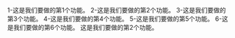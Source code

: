 1-这是我们要做的第1个功能。
2-这是我们要做的第2个功能。
3-这是我们要做的第3个功能。
4-这是我们要做的第4个功能。
5-这是我们要做的第5个功能。
6-这是我们要做的第6个功能。
这是我们要做的第2个功能。